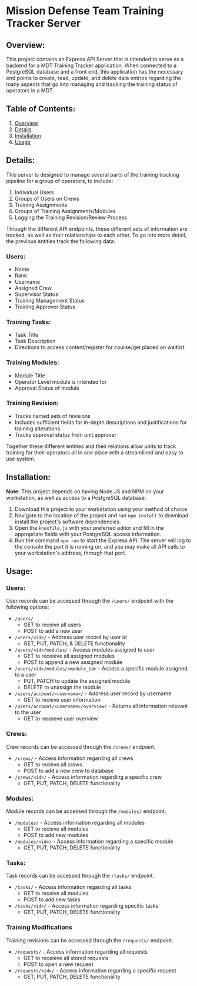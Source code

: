 # Mission Defense Team Training Tracker Server

## Overview:
This project contains an Express API Server that is intended to serve as a backend for a MDT Training Tracker application. When connected to a PostgreSQL database and a front end, this application has the necessary end points to create, read, update, and delete data entries regarding the many aspects that go into managing and tracking the training status of operators in a MDT.

## Table of Contents:
1. [Overview](#overview)
2. [Details](#details)
3. [Installation](#installation)
4. [Usage](#usage)

## Details:
This server is designed to manage several parts of the training tracking pipeline for a group of operators, to include:
1. Individual Users
2. Groups of Users on Crews
3. Training Assignments
4. Groups of Training Assignments/Modules
5. Logging the Training Revision/Review Process

Through the different API endpoints, these different sets of information are tracked, as well as their relationships to each other. To go into more detail, the previous entities track the following data:

### Users:
- Name
- Rank
- Username
- Assigned Crew
- Supervisor Status
- Training Management Status
- Training Approver Status

### Training Tasks:
- Task Title
- Task Description
- Directions to access content/register for course/get placed on waitlist


### Training Modules:
- Module Title
- Operator Level module is intended for
- Approval Status of module

### Training Revision:
- Tracks named sets of revisions
- Includes sufficient fields for in-depth descriptions and justifications for training alterations
- Tracks approval status from unit approver

Together these different entities and their relations allow units to track training for their operators all in one place with a streamlined and easy to use system.


## Installation:
**Note:** This project depends on having Node.JS and NPM on your workstation, as well as access to a PostgreSQL database.
1. Download this project to your workstation using your method of choice.
2. Navigate to the location of the project and run `npm install` to download install the project's software dependencies.
3. Open the `knexfile.js` with your preferred editor and fill in the appropriate fields with your PostgreSQL access information.
4. Run the command `npm run` to start the Express API. The server will log to the console the port it is running on, and you may make all API calls to your workstation's address, through that port.

## Usage:

### Users:
User records can be accessed through the `/users/` endpoint with the following options:
- `/users/`
    - GET to receive all users
    - POST to add a new user
- `/users/<id>/` - Address user record by user id
    - GET, PUT, PATCH, & DELETE functionality
- `/users/<id>/modules/` - Access modules assigned to user
    - GET to receieve all assigned modules
    - POST to append a new assigned module
- `/users/<id>/modules/<module_id>` - Access a specific module assigned to a user
    - PUT, PATCH to update the assigned module
    - DELETE to unassign the module
- `/users/account/<username>/` - Address user record by username
    - GET to recieve user information
- `/users/account/<username>/overview/` - Returns all information relevant to the user
    - GET to receieve user overview

### Crews:
Crew records can be accessed through the `/crews/` endpoint.
- `/crews/` - Access information regarding all crews
    - GET to recieve all crews
    - POST to add a new crew to database
- `/crews/<id>/` - Access information regarding a specific crew
    - GET, PUT, PATCH, DELETE functionality

### Modules:
Module records can be accessed through the `/modules/` endpoint.
- `/modules/` - Access information regarding all modules
    - GET to recieve all modules
    - POST to add new modules
- `/modules/<id>/` - Access information regarding a specific module
    - GET, PUT, PATCH, DELETE functionality

### Tasks:
Task records can be accessed through the `/tasks/` endpoint.
- `/tasks/` - Access information regarding all tasks
    - GET to receive all modules
    - POST to add new tasks
- `/tasks/<id>/` - Access information regarding specific tasks
    - GET, PUT, PATCH, DELETE functionality

### Training Modifications
Training revisions can be accessed through the `/requests/` endpoint.
- `/requests/` - Access information regarding all requests
    - GET to receieve all stored requests
    - POST to open a new request
- `/requests/<id>/` - Access information regarding a specific request
    - GET, PUT, PATCH, DELETE functionality

